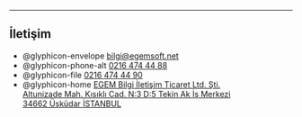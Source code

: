 - - -
## İletişim

- @glyphicon-envelope [bilgi@egemsoft.net](mailto:bilgi@egemsoft.net)
- @glyphicon-phone-alt [0216 474 44 88](tel:02164744488)
- @glyphicon-file [0216 474 44 90](tel:02164744490)
- @glyphicon-home [EGEM Bilgi İletişim Ticaret Ltd. Şti.  
  Altunizade Mah. Kısıklı Cad. N:3 D:5 Tekin Ak İş Merkezi  
  34662 Üsküdar İSTANBUL](https://www.google.com/maps/place/Kısıklı+Cd+No:3)
